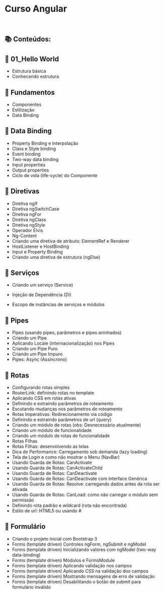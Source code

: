 # Curso Angular

<br>

## 📚 Conteúdos:

## 📖 01_Hello World

- Estrutura básica
- Conhecendo estrutura

## 📖 Fundamentos

- Componentes
- Estilização
- Data Binding

## 📖 Data Binding

- Property Binding e Interpolação
- Class e Style binding
- Event binding
- Two-way data binding
- Input properties
- Output properties
- Ciclo de vida (life-cycle) do Componente

## 📖 Diretivas

- Diretiva ngIf
- Diretiva ngSwitchCase
- Diretiva ngFor
- Diretiva ngClass
- Diretiva ngStyle
- Operador Elvis
- Ng-Content
- Criando uma diretiva de atributo: ElementRef e Renderer
- HostListener e HostBinding
- Input e Property Binding
- Criando uma diretiva de estrutura (ngElse)

## 📖 Serviços

- Criando um serviço (Service)

- Injeção de Dependência (DI)
- Escopo de instâncias de serviços e módulos

## 📖 Pipes

- Pipes (usando pipes, parâmetros e pipes aninhados)
- Criando um Pipe
- Aplicando Locale (internacionalização) nos Pipes
- Criando um Pipe Puro
- Criando um Pipe Impuro
- Pipes: Async (Assíncrono)

## 📖 Rotas

- Configurando rotas simples
- RouterLink: definindo rotas no template
- Aplicando CSS em rotas ativas
- Definindo e extraindo parâmetros de roteamento
- Escutando mudanças nos parâmetros de roteamento
- Rotas Imperativas: Redirecionamento via código
- Definindo e extraindo parâmetros de url (query)
- Criando um módulo de rotas (obs: Desnecessário atualmente)
- Criando um módulo de funcionalidade
- Criando um módulo de rotas de funcionalidade
- Rotas Filhas
- Rotas Filhas: desenvolvendo as telas
- Dica de Performance: Carregamento sob demanda (lazy loading)
- Tela de Login e como não mostrar o Menu (NavBar)
- Usando Guarda de Rotas: CanActivate
- Usando Guarda de Rotas: CanActivateChild
- Usando Guarda de Rotas: CanDeactivate
- Usando Guarda de Rotas: CanDeactivate com Interface Genérica
- Usando Guarda de Rotas: Resolve: carregando dados antes da rota ser ativada
- Usando Guarda de Rotas: CanLoad: como não carregar o módulo sem permissão
- Definindo rota padrão e wildcard (rota não encontrada)
- Estilo de url: HTML5 ou usando #

## 📖 Formulário

- Criando o projeto inicial com Bootstrap 3
- Forms (template driven) Controles ngForm, ngSubmit e ngModel
- Forms (template driven) Inicializando valores com ngModel (two-way data-binding)
- Forms (template driven) Módulos e FormsModule
- Forms (template driven) Aplicando validação nos campos
- Forms (template driven) Aplicando CSS na validação dos campos
- Forms (template driven) Mostrando mensagens de erro de validação
- Forms (template driven) Desabilitando o botão de submit para formulário inválido
